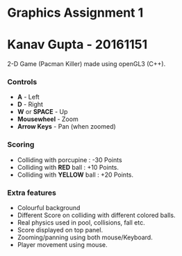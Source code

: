 Graphics Assignment 1
=====================

# Kanav Gupta - 20161151

2-D Game (Pacman Killer) made using openGL3 (C++).

### Controls

- **A** - Left
- **D** - Right
- **W** or **SPACE** - Up
- **Mousewheel** - Zoom
- **Arrow Keys** - Pan (when zoomed)


### Scoring

- ​Colliding with porcupine : -30 Points
- Colliding with **RED** ball : +10 Points.
- Colliding with **YELLOW** ball : +20 Points.

### Extra features

- Colourful background
- Different Score on colliding with different colored balls.
- Real physics used in pool, collisions, fall etc.
- Score displayed on top panel.
- Zooming/panning using both mouse/Keyboard.
- Player movement using mouse.

